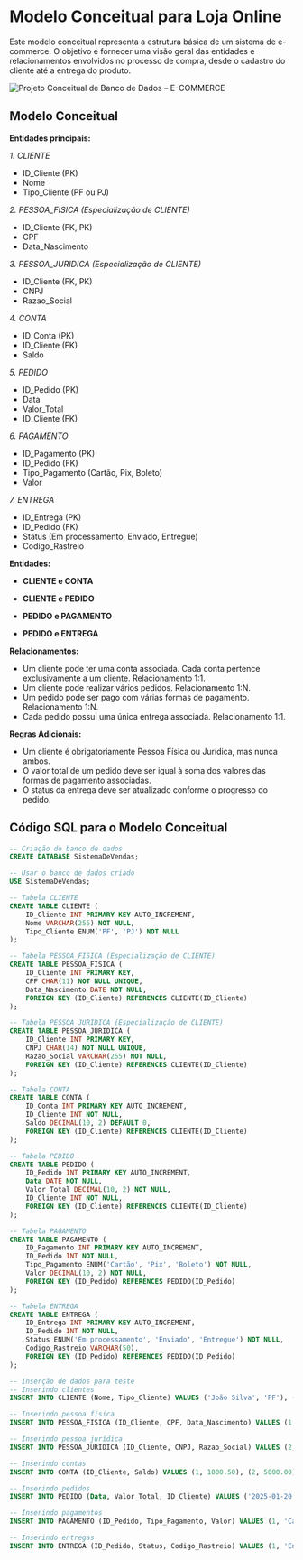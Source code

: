 # Modelo Conceitual para Loja Online

Este modelo conceitual representa a estrutura básica de um sistema de e-commerce. O objetivo é fornecer uma visão geral das entidades e relacionamentos envolvidos no processo de compra, desde o cadastro do cliente até a entrega do produto.

![Projeto Conceitual de Banco de Dados – E-COMMERCE](https://github.com/user-attachments/assets/223a52d8-feeb-422d-b2e9-5a33590bde5c)

## Modelo Conceitual

**Entidades principais:**

*1. CLIENTE*
   - ID_Cliente (PK)
   - Nome
   - Tipo_Cliente (PF ou PJ)

*2. PESSOA_FISICA (Especialização de CLIENTE)*
   - ID_Cliente (FK, PK)
   - CPF
   - Data_Nascimento

*3. PESSOA_JURIDICA (Especialização de CLIENTE)*
   - ID_Cliente (FK, PK)
   - CNPJ
   - Razao_Social

*4. CONTA*
   - ID_Conta (PK)
   - ID_Cliente (FK)
   - Saldo

*5. PEDIDO*
   - ID_Pedido (PK)
   - Data
   - Valor_Total
   - ID_Cliente (FK)

*6. PAGAMENTO*
   - ID_Pagamento (PK)
   - ID_Pedido (FK)
   - Tipo_Pagamento (Cartão, Pix, Boleto)
   - Valor

*7. ENTREGA*
   - ID_Entrega (PK)
   - ID_Pedido (FK)
   - Status (Em processamento, Enviado, Entregue)
   - Codigo_Rastreio

**Entidades:**

* **CLIENTE e CONTA**

* **CLIENTE e PEDIDO**

* **PEDIDO e PAGAMENTO**

* **PEDIDO e ENTREGA**

**Relacionamentos:**

* Um cliente pode ter uma conta associada. Cada conta pertence exclusivamente a um cliente.
Relacionamento 1:1.
* Um cliente pode realizar vários pedidos.
Relacionamento 1:N.
* Um pedido pode ser pago com várias formas de pagamento.
Relacionamento 1:N.
* Cada pedido possui uma única entrega associada.
Relacionamento 1:1.

**Regras Adicionais:**

* Um cliente é obrigatoriamente Pessoa Física ou Jurídica, mas nunca ambos.
* O valor total de um pedido deve ser igual à soma dos valores das formas de pagamento associadas.
* O status da entrega deve ser atualizado conforme o progresso do pedido.

## Código SQL para o Modelo Conceitual
```sql
-- Criação do banco de dados
CREATE DATABASE SistemaDeVendas;

-- Usar o banco de dados criado
USE SistemaDeVendas;

-- Tabela CLIENTE
CREATE TABLE CLIENTE (
    ID_Cliente INT PRIMARY KEY AUTO_INCREMENT,
    Nome VARCHAR(255) NOT NULL,
    Tipo_Cliente ENUM('PF', 'PJ') NOT NULL
);

-- Tabela PESSOA_FISICA (Especialização de CLIENTE)
CREATE TABLE PESSOA_FISICA (
    ID_Cliente INT PRIMARY KEY,
    CPF CHAR(11) NOT NULL UNIQUE,
    Data_Nascimento DATE NOT NULL,
    FOREIGN KEY (ID_Cliente) REFERENCES CLIENTE(ID_Cliente)
);

-- Tabela PESSOA_JURIDICA (Especialização de CLIENTE)
CREATE TABLE PESSOA_JURIDICA (
    ID_Cliente INT PRIMARY KEY,
    CNPJ CHAR(14) NOT NULL UNIQUE,
    Razao_Social VARCHAR(255) NOT NULL,
    FOREIGN KEY (ID_Cliente) REFERENCES CLIENTE(ID_Cliente)
);

-- Tabela CONTA
CREATE TABLE CONTA (
    ID_Conta INT PRIMARY KEY AUTO_INCREMENT,
    ID_Cliente INT NOT NULL,
    Saldo DECIMAL(10, 2) DEFAULT 0,
    FOREIGN KEY (ID_Cliente) REFERENCES CLIENTE(ID_Cliente)
);

-- Tabela PEDIDO
CREATE TABLE PEDIDO (
    ID_Pedido INT PRIMARY KEY AUTO_INCREMENT,
    Data DATE NOT NULL,
    Valor_Total DECIMAL(10, 2) NOT NULL,
    ID_Cliente INT NOT NULL,
    FOREIGN KEY (ID_Cliente) REFERENCES CLIENTE(ID_Cliente)
);

-- Tabela PAGAMENTO
CREATE TABLE PAGAMENTO (
    ID_Pagamento INT PRIMARY KEY AUTO_INCREMENT,
    ID_Pedido INT NOT NULL,
    Tipo_Pagamento ENUM('Cartão', 'Pix', 'Boleto') NOT NULL,
    Valor DECIMAL(10, 2) NOT NULL,
    FOREIGN KEY (ID_Pedido) REFERENCES PEDIDO(ID_Pedido)
);

-- Tabela ENTREGA
CREATE TABLE ENTREGA (
    ID_Entrega INT PRIMARY KEY AUTO_INCREMENT,
    ID_Pedido INT NOT NULL,
    Status ENUM('Em processamento', 'Enviado', 'Entregue') NOT NULL,
    Codigo_Rastreio VARCHAR(50),
    FOREIGN KEY (ID_Pedido) REFERENCES PEDIDO(ID_Pedido)
);

-- Inserção de dados para teste
-- Inserindo clientes
INSERT INTO CLIENTE (Nome, Tipo_Cliente) VALUES ('João Silva', 'PF'), ('Empresa XYZ', 'PJ');

-- Inserindo pessoa física
INSERT INTO PESSOA_FISICA (ID_Cliente, CPF, Data_Nascimento) VALUES (1, '12345678901', '1990-05-20');

-- Inserindo pessoa jurídica
INSERT INTO PESSOA_JURIDICA (ID_Cliente, CNPJ, Razao_Social) VALUES (2, '12345678000190', 'Empresa XYZ Ltda');

-- Inserindo contas
INSERT INTO CONTA (ID_Cliente, Saldo) VALUES (1, 1000.50), (2, 5000.00);

-- Inserindo pedidos
INSERT INTO PEDIDO (Data, Valor_Total, ID_Cliente) VALUES ('2025-01-20', 200.00, 1), ('2025-01-21', 500.00, 2);

-- Inserindo pagamentos
INSERT INTO PAGAMENTO (ID_Pedido, Tipo_Pagamento, Valor) VALUES (1, 'Cartão', 200.00), (2, 'Pix', 500.00);

-- Inserindo entregas
INSERT INTO ENTREGA (ID_Pedido, Status, Codigo_Rastreio) VALUES (1, 'Enviado', 'AB123CD'), (2, 'Entregue', 'XY987ZT');
```
